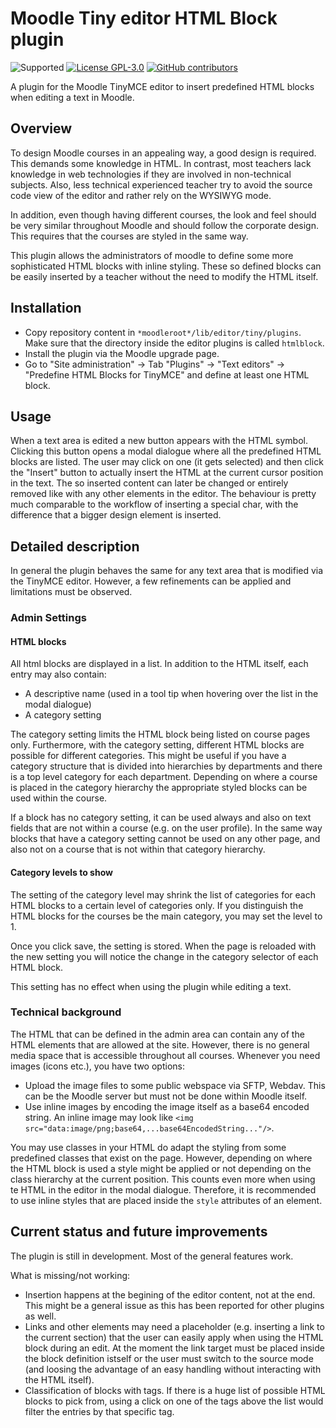 # Moodle Tiny editor HTML Block plugin

![Supported](https://img.shields.io/badge/Moodle-4.1+-orange.svg)
[![License GPL-3.0](https://img.shields.io/github/license/srobotta/moodle-tiny_htmlblock?color=lightgrey)](https://github.com/srobotta/moodle-tiny_htmlblock/blob/master/LICENSE)
[![GitHub contributors](https://img.shields.io/github/contributors/srobotta/moodle-tiny_htmlblock)](https://github.com/srobotta/moodle-tiny_htmlblock/graphs/contributors)

A plugin for the Moodle TinyMCE editor to insert predefined HTML blocks when editing a text
in Moodle.

## Overview

To design Moodle courses in an appealing way, a good design is required. This demands
some knowledge in HTML. In contrast, most teachers lack knowledge in web technologies if
they are involved in non-technical subjects.
Also, less technical experienced teacher try to avoid the source code view of
the editor and rather rely on the WYSIWYG mode.

In addition, even though having different courses, the look and feel should be very similar
throughout Moodle and should follow the corporate design. This requires that the courses are
styled in the same way.

This plugin allows the administrators of moodle to define some more sophisticated HTML blocks
with inline styling. These so defined blocks can be easily inserted by a teacher without
the need to modify the HTML itself.

## Installation

- Copy repository content in `*moodleroot*/lib/editor/tiny/plugins`. Make sure that the directory
  inside the editor plugins is called `htmlblock`. 
- Install the plugin via the Moodle upgrade page.
- Go to "Site administration" -> Tab "Plugins" -> "Text editors" -> "Predefine HTML Blocks for TinyMCE"
  and define at least one HTML block.

## Usage

When a text area is edited a new button appears with the HTML symbol. Clicking this button
opens a modal dialogue where all the predefined HTML blocks are listed. The user may click on
one (it gets selected) and then click the "Insert" button to actually insert the HTML at the
current cursor position in the text. The so inserted content can later be changed or entirely
removed like with any other elements in the editor. The behaviour is pretty much comparable
to the workflow of inserting a special char, with the difference that a bigger design element
is inserted.

## Detailed description

In general the plugin behaves the same for any text area that is modified via the TinyMCE editor.
However, a few refinements can be applied and limitations must be observed.

### Admin Settings

#### HTML blocks

All html blocks are displayed in a list. In addition to the HTML itself, each entry may also
contain:

- A descriptive name (used in a tool tip when hovering over the list in the modal dialogue)
- A category setting

The category setting limits the HTML block being listed on course pages only. Furthermore, with
the category setting, different HTML blocks are possible for different categories. This might be
useful if you have a category structure that is divided into hierarchies by departments and there
is a top level category for each department. Depending on where a course is placed in the
category hierarchy the appropriate styled blocks can be used within the course.

If a block has no category setting, it can be used always and also on text fields that are
not within a course (e.g. on the user profile). In the same way blocks that have a category
setting cannot be used on any other page, and also not on a course that is not within that
category hierarchy.

#### Category levels to show

The setting of the category level may shrink the list of categories for each HTML blocks to
a certain level of categories only. If you distinguish the HTML blocks for the courses be the
main category, you may set the level to 1.

Once you click save, the setting is stored. When the page is reloaded with the new setting
you will notice the change in the category selector of each HTML block.

This setting has no effect when using the plugin while editing a text.

### Technical background

The HTML that can be defined in the admin area can contain any of the HTML elements that are
allowed at the site. However, there is no general media space that is accessible throughout
all courses. Whenever you need images (icons etc.), you have two options:

- Upload the image files to some public webspace via SFTP, Webdav. This can be the Moodle
  server but must not be done within Moodle itself.
- Use inline images by encoding the image itself as a base64 encoded string. An inline image
  may look like `<img src="data:image/png;base64,...base64EncodedString..."/>`.

You may use classes in your HTML do adapt the styling from some predefined classes that exist
on the page. However, depending on where the HTML block is used a style might be applied or not
depending on the class hierarchy at the current position. This counts even more when using
te HTML in the editor in the modal dialogue. Therefore, it is recommended to use inline styles
that are placed inside the `style` attributes of an element.

## Current status and future improvements

The plugin is still in development. Most of the general features work.

What is missing/not working:

- Insertion happens at the begining of the editor content, not at the end. This might be a
  general issue as this has been reported for other plugins as well.
- Links and other elements may need a placeholder (e.g. inserting a link to the current
  section) that the user can easily apply when using the HTML block during an edit. At the
  moment the link target must be placed inside the block definition istself or the user
  must switch to the source mode (and loosing the advantage of an easy handling without
  interacting with the HTML itself).
- Classification of blocks with tags. If there is a huge list of possible HTML blocks to
  pick from, using a click on one of the tags above the list would filter the entries by
  that specific tag.
